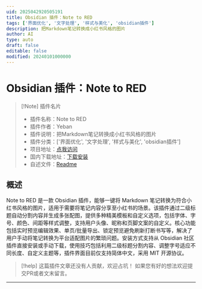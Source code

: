 ```yaml
---
uid: 2025042920505191
title: Obsidian 插件：Note to RED
tags: ['界面优化', '文字处理', '样式与美化', 'obsidian插件']
description: 把Markdown笔记转换成小红书风格的图片
author: AI
type: auto
draft: false
editable: false
modified: 20240101000000
---
```


# Obsidian 插件：Note to RED

> [!Note] 插件名片
> - 插件名称：Note to RED
> - 插件作者：Yeban
> - 插件说明：把Markdown笔记转换成小红书风格的图片
> - 插件分类：['界面优化', '文字处理', '样式与美化', 'obsidian插件']
> - 项目地址：[点我访问](https://github.com/Yeban8090/note-to-red)
> - 国内下载地址：[下载安装](https://pkmer.cn/products/plugin/pluginMarket/?note-to-red)
> - 自述文件：[Readme](https://ghproxy.net/https://raw.githubusercontent.com/Yeban8090/note-to-red/main/README.md)



## 概述

Note to RED 是一款 Obsidian 插件，能够一键将 Markdown 笔记转换为符合小红书风格的图片，适用于需要将笔记内容分享至小红书的场景。该插件通过二级标题自动分割内容并生成多张配图，提供多种精美模板和自定义选项，包括字体、字号、颜色、间距等样式调整，支持用户头像、昵称和页脚文案的自定义。核心功能包括实时预览编辑效果、单页/批量导出、锁定预览避免刷新打断书写等，解决了用户手动将笔记转换为平台适配图片的繁琐问题。安装方式支持从 Obsidian 社区插件直接安装或手动下载，使用技巧包括利用二级标题分割内容、调整字号适应不同长度、自定义主题等，插件界面目前仅支持简体中文，采用 MIT 开源协议。


> [!help] 
> 这篇插件文章还没有人贡献，欢迎占坑！
> 如果您有好的想法欢迎提交PR或者文末留言。
> 

---



